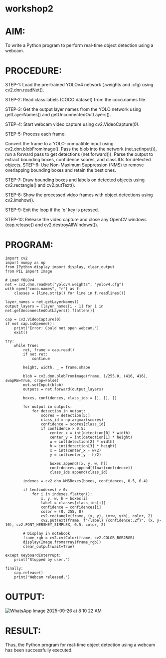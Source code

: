 # workshop2

# AIM:
To write a Python program to perform real-time object detection using a webcam.

# PROCEDURE:
STEP-1: Load the pre-trained YOLOv4 network (.weights and .cfg) using cv2.dnn.readNet().

STEP-2: Read class labels (COCO dataset) from the coco.names file.

STEP-3: Get the output layer names from the YOLO network using getLayerNames() and getUnconnectedOutLayers().

STEP-4: Start webcam video capture using cv2.VideoCapture(0).

STEP-5: Process each frame:

Convert the frame to a YOLO-compatible input using cv2.dnn.blobFromImage(). Pass the blob into the network (net.setInput()), run a forward pass to get detections (net.forward()). Parse the output to extract bounding boxes, confidence scores, and class IDs for detected objects. STEP-6: Use Non-Maximum Suppression (NMS) to remove overlapping bounding boxes and retain the best ones.

STEP-7: Draw bounding boxes and labels on detected objects using cv2.rectangle() and cv2.putText().

STEP-8: Show the processed video frames with object detections using cv2.imshow().

STEP-9: Exit the loop if the 'q' key is pressed.

STEP-10: Release the video capture and close any OpenCV windows (cap.release() and cv2.destroyAllWindows()).

# PROGRAM:
~~~
import cv2
import numpy as np
from IPython.display import display, clear_output
from PIL import Image

# Load YOLOv4
net = cv2.dnn.readNet("yolov4.weights", "yolov4.cfg")
with open("coco.names", "r") as f:
    classes = [line.strip() for line in f.readlines()]

layer_names = net.getLayerNames()
output_layers = [layer_names[i - 1] for i in net.getUnconnectedOutLayers().flatten()]

cap = cv2.VideoCapture(0)
if not cap.isOpened():
    print("Error: Could not open webcam.")
    exit()

try:
    while True:
        ret, frame = cap.read()
        if not ret:
            continue
        
        height, width, _ = frame.shape

        blob = cv2.dnn.blobFromImage(frame, 1/255.0, (416, 416), swapRB=True, crop=False)
        net.setInput(blob)
        outputs = net.forward(output_layers)

        boxes, confidences, class_ids = [], [], []

        for output in outputs:
            for detection in output:
                scores = detection[5:]
                class_id = np.argmax(scores)
                confidence = scores[class_id]
                if confidence > 0.5:
                    center_x = int(detection[0] * width)
                    center_y = int(detection[1] * height)
                    w = int(detection[2] * width)
                    h = int(detection[3] * height)
                    x = int(center_x - w/2)
                    y = int(center_y - h/2)

                    boxes.append([x, y, w, h])
                    confidences.append(float(confidence))
                    class_ids.append(class_id)

        indexes = cv2.dnn.NMSBoxes(boxes, confidences, 0.5, 0.4)

        if len(indexes) > 0:
            for i in indexes.flatten():
                x, y, w, h = boxes[i]
                label = classes[class_ids[i]]
                confidence = confidences[i]
                color = (0, 255, 0)
                cv2.rectangle(frame, (x, y), (x+w, y+h), color, 2)
                cv2.putText(frame, f"{label} {confidence:.2f}", (x, y-10), cv2.FONT_HERSHEY_SIMPLEX, 0.5, color, 2)

        # Display in notebook
        frame_rgb = cv2.cvtColor(frame, cv2.COLOR_BGR2RGB)
        display(Image.fromarray(frame_rgb))
        clear_output(wait=True)

except KeyboardInterrupt:
    print("Stopped by user.")

finally:
    cap.release()
    print("Webcam released.")
~~~

# OUTPUT:
![WhatsApp Image 2025-09-26 at 8 10 22 AM](https://github.com/user-attachments/assets/c1420d78-c29b-411b-9339-e3eee98e112c)

# RESULT:
Thus, the Python program for real-time object detection using a webcam has been successfully executed.
